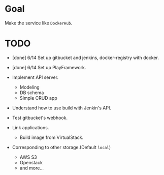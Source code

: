 # Goal

Make the service like `DockerHub`.

# TODO

- [done] 6/14 Set up gitbucket and jenkins, docker-registry with docker.
- [done] 6/14 Set up PlayFramework.
- Implement API server.
    - Modeling
    - DB schema
    - Simple CRUD app
- Understand how to use build with Jenkin's API.
- Test gitbucket's webhook.
- Link applications.
    - Build image from VirtualStack.

- Corresponding to other storage.(Default `local`)
    - AWS S3
    - Openstack
    - and more...